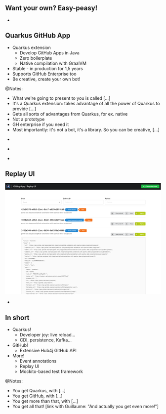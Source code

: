 ## Want your own? Easy-peasy!

-

## Quarkus GitHub App

* Quarkus extension
  * Develop GitHub Apps in Java
  * Zero boilerplate
  * Native compilation with GraalVM
* Stable - in production for 1,5 years
* Supports GitHub Enterprise too
* Be creative, create your own bot!

@Notes:

* What we're going to present to you is called [...]
* It's a Quarkus extension:
  takes advantage of all the power of Quarkus to provide [...]
* Gets all sorts of advantages from Quarkus, for ex. native
* Not a prototype
* GH enterprise if you need it
* Most importantly: it's not a bot, it's a library.
  So you can be creative, [...]

-

<!-- .element data-background="images/tweet-close-osgi-tickets.png" data-background-size="auto" -->

-

<!-- .element data-background="images/github-automation-with-quarkus-demo-time.svg" data-background-size="contain" -->

-

<!-- .element data-visibility="hidden" -->

## Replay UI

![](images/replay-ui.png)

-

## In short

* Quarkus!
  * Developer joy: live reload...
  * CDI, persistence, Kafka...
* GitHub!
  * Extensive Hub4j GitHub API
* More!
  * Event annotations
  * Replay UI
  * Mockito-based test framework

@Notes:

* You get Quarkus, with [...]
* You get GitHub, with [...]
* You get more than that, with [...]
* You get all that! \[link with Guillaume: "And actually you get even more!"]